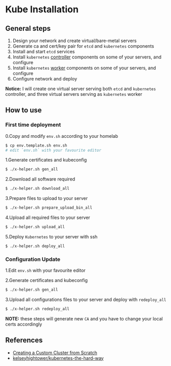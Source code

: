 # Kube Installation

## General steps

1. Design your network and create virtual/bare-metal servers
2. Generate ca and cert/key pair for `etcd` and `kubernetes` components
3. Install and start `etcd` services
4. Install `kubernetes` [controller](./controller) components on some of your servers, and configure
5. Install `kubernetes` [worker](./worker) components on some of your servers, and configure
6. Configure network and deploy

__Notice:__ I will create one virtual server serving both `etcd` and `kubernetes` controller, and three virtual servers serving as `kubernetes` worker

## How to use

### First time deployment

0.Copy and modify `env.sh` according to your homelab

```bash
$ cp env.template.sh env.sh
# edit `env.sh` with your favourite editor
```

1.Generate certificates and kubeconfig

```bash
$ ./x-helper.sh gen_all
```

2.Download all software required

```bash
$ ./x-helper.sh download_all
```

3.Prepare files to upload to your server

```bash
$ ./x-helper.sh prepare_upload_bin_all
```

4.Upload all required files to your server

```bash
$ ./x-helper.sh upload_all
```

5.Deploy `Kubernetes` to your server with ssh

```bash
$ ./x-helper.sh deploy_all
```

### Configuration Update

1.Edit `env.sh` with your favourite editor

2.Generate certificates and kubeconfig

```bash
$ ./x-helper.sh gen_all
```

3.Upload all configurations files to your server and deploy with `redeploy_all`

```bash
$ ./x-helper.sh redeploy_all
```

__NOTE:__ these steps will generate new `CA` and you have to change your local certs accordingly

## References

- [Creating a Custom Cluster from Scratch](https://kubernetes.io/docs/setup/scratch)
- [kelseyhightower/kubernetes-the-hard-way](https://github.com/kelseyhightower/kubernetes-the-hard-way)
